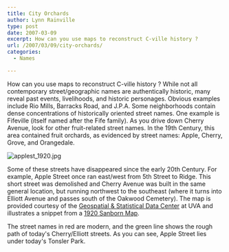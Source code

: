 ```yaml
---
title: City Orchards
author: Lynn Rainville
type: post
date: 2007-03-09
excerpt: How can you use maps to reconstruct C-ville history ?
url: /2007/03/09/city-orchards/
categories:
  - Names

---
```

How can you use maps to reconstruct C-ville history ? While not all contemporary street/geographic names are authentically historic, many reveal past events, livelihoods, and historic personages. Obvious examples include Rio Mills, Barracks Road, and J.P.A. Some neighborhoods contain dense concentrations of historically oriented street names. One example is Fifeville (itself named after the Fife family). As you drive down Cherry Avenue, look for other fruit-related street names. In the 19th Century, this area contained fruit orchards, as evidenced by street names: Apple, Cherry, Grove, and Orangedale.

![applest_1920.jpg](/media/2007/03/applest_1920.jpg)

Some of these streets have disappeared since the early 20th Century. For example, Apple Street once ran east/west from 5th Street to Ridge. This short street was demolished and Cherry Avenue was built in the same general location, but running northwest to the southeast (where it turns into Elliott Avenue and passes south of the Oakwood Cemetery). The map is provided courtesy of the [Geospatial & Statistical Data Center][1] at UVA and illustrates a snippet from a [1920 Sanborn Map][2].


The street names in red are modern, and the green line shows the rough path of today's Cherry/Elliott streets. As you can see, Apple Street lies under today's Tonsler Park.

 [1]: http://fisher.lib.virginia.edu/index.html
 [2]: http://fisher.lib.virginia.edu/collections/maps/sanborn/main.php?year=1920
